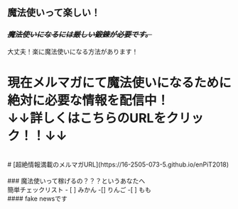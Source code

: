 ## 魔法使いって楽しい！<br>
### ~~*魔法使いになるには厳しい鍛錬が必要です。*~~<br>
大丈夫！楽に魔法使いになる方法があります！
<br>
# **現在メルマガにて魔法使いになるために絶対に必要な情報を配信中！<br>↓↓詳しくはこちらのURLをクリック！！↓↓**
<br>
# [超絶情報満載のメルマガURL](https://16-2505-073-5.github.io/enPiT2018)
<br>
<br>
### 魔法使いって稼げるの？？？というあなたへ<br>
  簡単チェックリスト
   - [ ] みかん
   -[] りんご
   -[ ] もも
<br>
#### fake newsです

